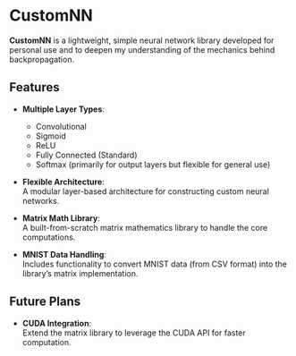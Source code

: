 # CustomNN

**CustomNN** is a lightweight, simple neural network library developed for personal use and to deepen my understanding of the mechanics behind backpropagation.

## Features

- **Multiple Layer Types**:
  - Convolutional
  - Sigmoid 
  - ReLU
  - Fully Connected (Standard)
  - Softmax (primarily for output layers but flexible for general use)
  
- **Flexible Architecture**:  
  A modular layer-based architecture for constructing custom neural networks.

- **Matrix Math Library**:  
  A built-from-scratch matrix mathematics library to handle the core computations.

- **MNIST Data Handling**:  
  Includes functionality to convert MNIST data (from CSV format) into the library’s matrix implementation.

## Future Plans

- **CUDA Integration**:  
  Extend the matrix library to leverage the CUDA API for faster computation.
